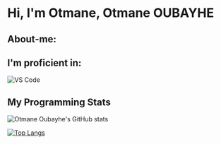 # Hi, I'm Otmane, Otmane OUBAYHE 

## About-me:


## I'm proficient in:
![VS Code](https://user-images.githubusercontent.com/25181517/192108891-d86b6220-e232-423a-bf5f-90903e6887c3.png)

## My Programming Stats
![Otmane Oubayhe's GitHub stats](https://github-readme-stats.vercel.app/api?username=Oubayhe&show_icons=true&theme=transparent)

[![Top Langs](https://github-readme-stats.vercel.app/api/top-langs/?username=Oubayhe&layout=donut-vertical)](https://github.com/Oubayhe/github-readme-stats)